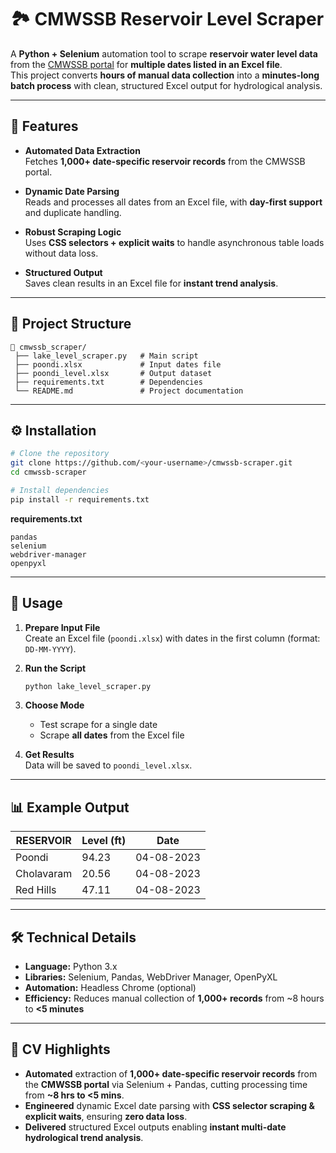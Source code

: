 # 🏞 CMWSSB Reservoir Level Scraper

A **Python + Selenium** automation tool to scrape **reservoir water level data** from the [CMWSSB portal](https://cmwssb.tn.gov.in/lake-level) for **multiple dates listed in an Excel file**.  
This project converts **hours of manual data collection** into a **minutes-long batch process** with clean, structured Excel output for hydrological analysis.

---

## 📌 Features

- **Automated Data Extraction**  
  Fetches **1,000+ date-specific reservoir records** from the CMWSSB portal.  

- **Dynamic Date Parsing**  
  Reads and processes all dates from an Excel file, with **day-first support** and duplicate handling.  

- **Robust Scraping Logic**  
  Uses **CSS selectors + explicit waits** to handle asynchronous table loads without data loss.  

- **Structured Output**  
  Saves clean results in an Excel file for **instant trend analysis**.

---

## 📂 Project Structure

```
📁 cmwssb_scraper/
 ├── lake_level_scraper.py   # Main script
 ├── poondi.xlsx             # Input dates file
 ├── poondi_level.xlsx       # Output dataset
 ├── requirements.txt        # Dependencies
 └── README.md               # Project documentation
```

---

## ⚙️ Installation

```bash
# Clone the repository
git clone https://github.com/<your-username>/cmwssb-scraper.git
cd cmwssb-scraper

# Install dependencies
pip install -r requirements.txt
```

**requirements.txt**
```
pandas
selenium
webdriver-manager
openpyxl
```

---

## 🚀 Usage

1. **Prepare Input File**  
   Create an Excel file (`poondi.xlsx`) with dates in the first column (format: `DD-MM-YYYY`).

2. **Run the Script**
   ```bash
   python lake_level_scraper.py
   ```

3. **Choose Mode**  
   - Test scrape for a single date  
   - Scrape **all dates** from the Excel file  

4. **Get Results**  
   Data will be saved to `poondi_level.xlsx`.

---

## 📊 Example Output

| RESERVOIR | Level (ft) | Date       |
|-----------|------------|------------|
| Poondi    | 94.23      | 04-08-2023 |
| Cholavaram| 20.56      | 04-08-2023 |
| Red Hills | 47.11      | 04-08-2023 |

---

## 🛠 Technical Details

- **Language:** Python 3.x  
- **Libraries:** Selenium, Pandas, WebDriver Manager, OpenPyXL  
- **Automation:** Headless Chrome (optional)  
- **Efficiency:** Reduces manual collection of **1,000+ records** from ~8 hours to **<5 minutes**  

---

## 📄 CV Highlights

- **Automated** extraction of **1,000+ date-specific reservoir records** from the **CMWSSB portal** via Selenium + Pandas, cutting processing time from **~8 hrs to <5 mins**.  
- **Engineered** dynamic Excel date parsing with **CSS selector scraping & explicit waits**, ensuring **zero data loss**.  
- **Delivered** structured Excel outputs enabling **instant multi-date hydrological trend analysis**.  
